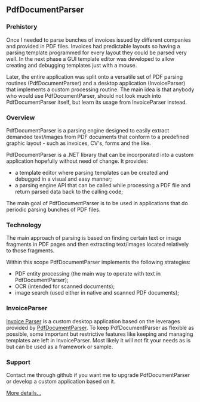## PdfDocumentParser

### Prehistory
Once I needed to parse bunches of invoices issued by different companies and provided in PDF files. Invoices had predictable layouts so having a parsing template programmed for every layout they could be parsed very well. In the next phase a GUI template editor was developed to allow creating and debugging templates just with a mouse. 

Later, the entire application was split onto a versatile set of PDF parsing routines (PdfDocumentParser) and a desktop application (InvoiceParser) that implements a custom processing routine. The main idea is that anybody who would use PdfDocumentParser, should not look much into PdfDocumentParser itself, but learn its usage from InvoiceParser instead.

### Overview
PdfDocumentParser is a parsing engine designed to easily extract demanded text/images from PDF documents that conform to a predefined graphic layout - such as invoices, CV's, forms and the like.

PdfDocumentParser is a .NET library that can be incorporated into a custom application hopefully without need of change. It provides:
- a template editor where parsing templates can be created and debugged in a visual and easy manner;
- a parsing engine API that can be called while processing a PDF file and return parsed data back to the calling code;

The main goal of PdfDocumentParser is to be used in applications that do periodic parsing bunches of PDF files. 

### Technology
The main approach of parsing is based on finding certain text or image fragments in PDF pages and then extracting text/images located relatively to those fragments.

Within this scope PdfDocumentParser implements the following strategies:
- PDF entity processing (the main way to operate with text in PdfDocumentParser);
- OCR (intended for scanned documents);
- image search (used either in native and scanned PDF documents);

### InvoiceParser
[Invoice Parser](https://github.com/sergeystoyan/PdfDocumentParser/tree/lib%2Bcustomization/InvoiceParser) is a custom desktop application based on the leverages provided by [PdfDocumentParser](https://github.com/sergeystoyan/PdfDocumentParser). To keep PdfDocumentParser as flexible as possible, some important but restrictive features like keeping and managing templates are left in InvoiceParser. Most likely it will not fit your needs as is but can be used as a framework or sample.

### Support
Contact me through github if you want me to upgrade PdfDocumentParser or develop a custom application based on it.

[More details...](https://sergeystoyan.github.io/PdfDocumentParser/)
